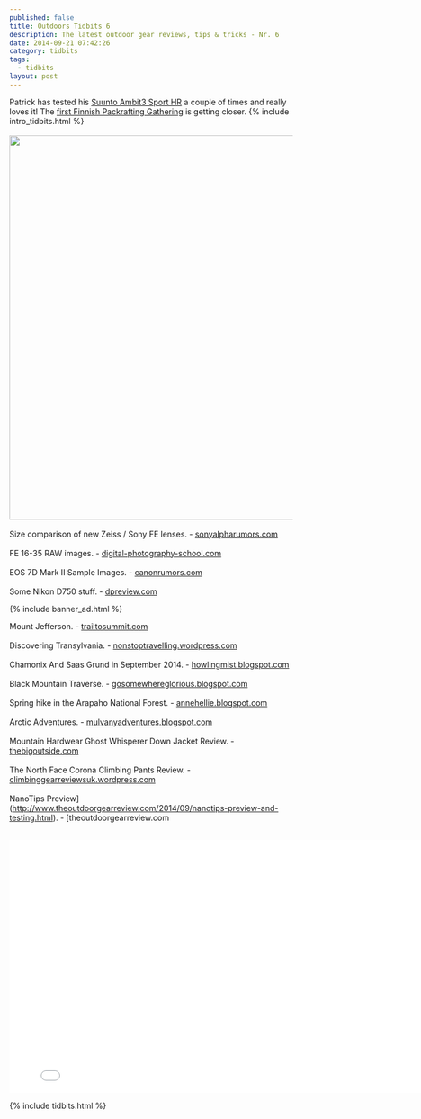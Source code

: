 ```yaml
---
published: false
title: Outdoors Tidbits 6
description: The latest outdoor gear reviews, tips & tricks - Nr. 6
date: 2014-09-21 07:42:26
category: tidbits
tags:
  - tidbits
layout: post
---
```

Patrick has tested his [Suunto Ambit3 Sport HR](http://amzn.to/1uTyALR) a couple of times and really loves it! The [first Finnish Packrafting Gathering](http://korpijaakko.com/2014/08/27/the-first-finnish-packrafting-gathering/) is getting closer. {% include intro_tidbits.html %}<br><br>
<a href="https://www.flickr.com/photos/90204224@N07/15030793280"><img src="https://farm4.staticflickr.com/3895/15030793280_7db6c5f857_b.jpg" width="1024" height="683"></a><!--more-->
<br><br>
Size comparison of new Zeiss / Sony FE lenses. - [sonyalpharumors.com](http://www.sonyalpharumors.com/perfect-size-comparison-of-all-four-new-fe-lenses-zeiss-sony-and-loxia/)<br><br>
FE 16-35 RAW images. - [digital-photography-school.com](http://www.verybiglobo.com/photokina-2014-sony-first-impression-fe-16-35-f4-oss-za-some-raw-samples-for-download/)<br><br>
EOS 7D Mark II Sample Images. - [canonrumors.com](http://www.canonrumors.com/2014/09/sample-images-from-the-eos-7d-mark-ii/)<br><br>
Some Nikon D750 stuff. - [dpreview.com](http://www.dpreview.com/articles/1289414938/nikon-d750-what-you-need-to-know)

{% include banner_ad.html %}


Mount Jefferson. - [trailtosummit.com](http://trailtosummit.com/mount-jefferson-via-great-gulf-six-husbands-and-sphinx/)<br><br>
Discovering Transylvania. - [nonstoptravelling.wordpress.com](http://nonstoptravelling.wordpress.com/2014/09/22/tantalising-transylvania)<br><br>
Chamonix And Saas Grund in September 2014. - [howlingmist.blogspot.com](http://howlingmist.blogspot.com/2014/09/a-taste-of-chamonix-and-saas-grund-alps.html)<br><br>
Black Mountain Traverse. - [gosomewhereglorious.blogspot.com](http://gosomewhereglorious.blogspot.com/2014/09/black-mountain-traverse-hiking-mt.html)<br><br>
Spring hike in the Arapaho National Forest. - [annehellie.blogspot.com](http://annehellie.blogspot.com/2014/06/spring-hiking.html)<br><br>
Arctic Adventures. - [mulvanyadventures.blogspot.com](http://mulvanyadventures.blogspot.com/2014/09/arctic-adventures.html)
<br><br>
Mountain Hardwear Ghost Whisperer Down Jacket Review. - [thebigoutside.com](http://thebigoutside.com/review-mountain-hardwear-ghost-whisperer-down-jacket/)<br><br>
The North Face Corona Climbing Pants Review. - [climbinggearreviewsuk.wordpress.com](https://climbinggearreviewsuk.wordpress.com/2014/09/17/the-north-face-corona-climbing-pants-climbing-gear-review/)<br><br>
NanoTips Preview](http://www.theoutdoorgearreview.com/2014/09/nanotips-preview-and-testing.html). - [theoutdoorgearreview.com
<br><br>
<iframe src="//player.vimeo.com/video/106620458" width="800" height="450" frameborder="0" webkitallowfullscreen mozallowfullscreen allowfullscreen></iframe>

{% include tidbits.html %}
